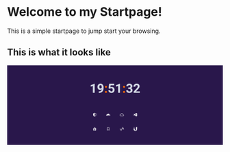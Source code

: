 # Welcome to my Startpage!

This is a simple startpage to jump start your browsing.


## This is what it looks like

![hero image](assets/hero.png)